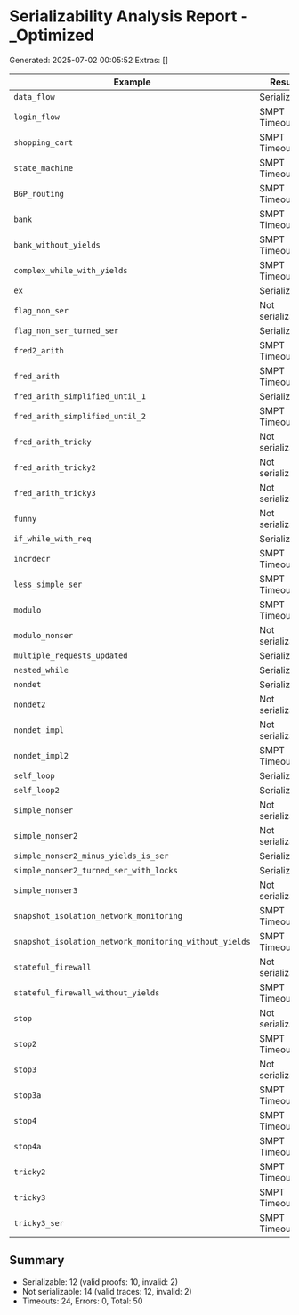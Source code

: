 # Serializability Analysis Report - _Optimized
Generated: 2025-07-02 00:05:52
Extras: []

|Example|Result|CPU(s)|Valid?|
|--|--|--|--|
| `data_flow` |Serializable|4.29|✅|
| `login_flow` |SMPT Timeout|0.00|N/A|
| `shopping_cart` |SMPT Timeout|0.00|N/A|
| `state_machine` |SMPT Timeout|0.00|N/A|
| `BGP_routing` |SMPT Timeout|0.00|N/A|
| `bank` |SMPT Timeout|0.00|N/A|
| `bank_without_yields` |SMPT Timeout|0.00|N/A|
| `complex_while_with_yields` |SMPT Timeout|0.00|N/A|
| `ex` |Serializable|2.90|❌|
| `flag_non_ser` |Not serializable|3.03|✅|
| `flag_non_ser_turned_ser` |Serializable|2.42|✅|
| `fred2_arith` |SMPT Timeout|0.00|N/A|
| `fred_arith` |SMPT Timeout|0.00|N/A|
| `fred_arith_simplified_until_1` |Serializable|9.38|✅|
| `fred_arith_simplified_until_2` |SMPT Timeout|0.00|N/A|
| `fred_arith_tricky` |Not serializable|8.42|N/A|
| `fred_arith_tricky2` |Not serializable|3.27|✅|
| `fred_arith_tricky3` |Not serializable|4.64|✅|
| `funny` |Not serializable|2.55|✅|
| `if_while_with_req` |Serializable|1.90|✅|
| `incrdecr` |SMPT Timeout|0.00|N/A|
| `less_simple_ser` |SMPT Timeout|0.00|N/A|
| `modulo` |SMPT Timeout|0.00|N/A|
| `modulo_nonser` |Not serializable|2.83|✅|
| `multiple_requests_updated` |Serializable|8.33|✅|
| `nested_while` |Serializable|2.15|✅|
| `nondet` |Serializable|3.64|✅|
| `nondet2` |Not serializable|4.98|✅|
| `nondet_impl` |Not serializable|3.25|✅|
| `nondet_impl2` |SMPT Timeout|0.00|N/A|
| `self_loop` |Serializable|2.48|✅|
| `self_loop2` |Serializable|4.42|✅|
| `simple_nonser` |Not serializable|3.58|✅|
| `simple_nonser2` |Not serializable|3.16|✅|
| `simple_nonser2_minus_yields_is_ser` |Serializable|2.93|✅|
| `simple_nonser2_turned_ser_with_locks` |Serializable|3.48|❌|
| `simple_nonser3` |Not serializable|3.32|✅|
| `snapshot_isolation_network_monitoring` |SMPT Timeout|0.00|N/A|
| `snapshot_isolation_network_monitoring_without_yields` |SMPT Timeout|0.00|N/A|
| `stateful_firewall` |Not serializable|9.58|✅|
| `stateful_firewall_without_yields` |SMPT Timeout|0.00|N/A|
| `stop` |Not serializable|8.82|N/A|
| `stop2` |SMPT Timeout|0.00|N/A|
| `stop3` |Not serializable|4.57|✅|
| `stop3a` |SMPT Timeout|0.00|N/A|
| `stop4` |SMPT Timeout|0.00|N/A|
| `stop4a` |SMPT Timeout|0.00|N/A|
| `tricky2` |SMPT Timeout|0.00|N/A|
| `tricky3` |SMPT Timeout|0.00|N/A|
| `tricky3_ser` |SMPT Timeout|0.00|N/A|

## Summary
- Serializable: 12 (valid proofs: 10, invalid: 2)
- Not serializable: 14 (valid traces: 12, invalid: 2)
- Timeouts: 24, Errors: 0, Total: 50
